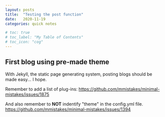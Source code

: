```yaml
---
layout: posts
title:  "Testing the post function"
date:   2020-11-19
categories: quick notes

# toc: true
# toc_label: "My Table of Contents"
# toc_icon: "cog"
---
```


## First blog using pre-made theme 

With Jekyll, the static page generating system, posting blogs should be made easy... I hope.

Remember to add a list of plug-ins:
https://github.com/mmistakes/minimal-mistakes/issues/1875

And also remember to **NOT** indentify "theme" in the config.yml file.
https://github.com/mmistakes/minimal-mistakes/issues/1394


